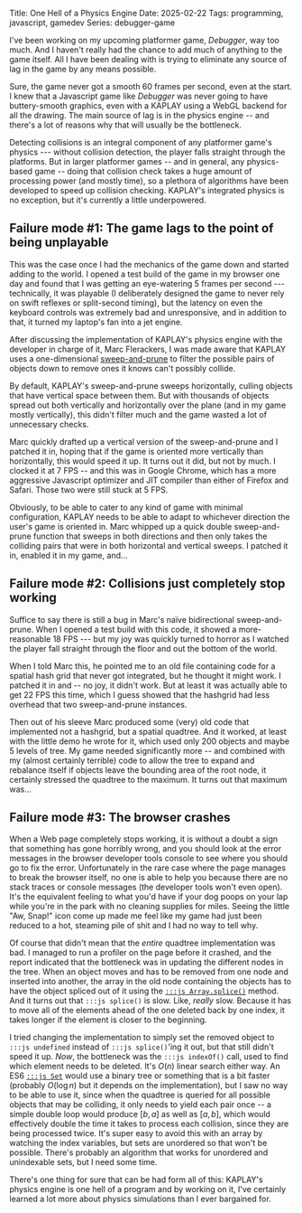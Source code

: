 Title: One Hell of a Physics Engine
Date: 2025-02-22
Tags: programming, javascript, gamedev
Series: debugger-game

I've been working on my upcoming platformer game, *Debugger*, way too much. And I haven't really had the chance to add much of anything to the game itself. All I have been dealing with is trying to eliminate any source of lag in the game by any means possible.

Sure, the game never got a smooth 60 frames per second, even at the start. I knew that a Javascript game like *Debugger* was never going to have buttery-smooth graphics, even with a KAPLAY using a WebGL backend for all the drawing. The main source of lag is in the physics engine -- and there's a lot of reasons why that will usually be the bottleneck.

Detecting collisions is an integral component of any platformer game's physics --- without collision detection, the player falls straight through the platforms. But in larger platformer games -- and in general, any physics-based game -- doing that collision check takes a huge amount of processing power (and mostly time), so a plethora of algorithms have been developed to speed up collision checking. KAPLAY's integrated physics is no exception, but it's currently a little underpowered.

## Failure mode #1: The game lags to the point of being unplayable

This was the case once I had the mechanics of the game down and started adding to the world. I opened a test build of the game in my browser one day and found that I was getting an eye-watering 5 frames per second --- technically, it was playable (I deliberately designed the game to never rely on swift reflexes or split-second timing), but the latency on even the keyboard controls was extremely bad and unresponsive, and in addition to that, it turned my laptop's fan into a jet engine.

After discussing the implementation of KAPLAY's physics engine with the developer in charge of it, Marc Flerackers, I was made aware that KAPLAY uses a one-dimensional [sweep-and-prune](https://en.wikipedia.org/wiki/Sweep_and_prune) to filter the possible pairs of objects down to remove ones it knows can't possibly collide.

By default, KAPLAY's sweep-and-prune sweeps horizontally, culling objects that have vertical space between them. But with thousands of objects spread out both vertically and horizontally over the plane (and in my game mostly vertically), this didn't filter much and the game wasted a lot of unnecessary checks.

Marc quickly drafted up a vertical version of the sweep-and-prune and I patched it in, hoping that if the game is oriented more vertically than horizontally, this would speed it up. It turns out it did, but not by much. I clocked it at 7 FPS -- and this was in Google Chrome, which has a more aggressive Javascript optimizer and JIT compiler than either of Firefox and Safari. Those two were still stuck at 5 FPS.

Obviously, to be able to cater to any kind of game with minimal configuration, KAPLAY needs to be able to adapt to whichever direction the user's game is oriented in. Marc whipped up a quick double sweep-and-prune function that sweeps in both directions and then only takes the colliding pairs that were in both horizontal and vertical sweeps. I patched it in, enabled it in my game, and...

## Failure mode #2: Collisions just completely stop working

Suffice to say there is still a bug in Marc's na&iuml;ve bidirectional sweep-and-prune. When I opened a test build with this code, it showed a more-reasonable 18 FPS --- but my joy was quickly turned to horror as I watched the player fall straight through the floor and out the bottom of the world.

When I told Marc this, he pointed me to an old file containing code for a spatial hash grid that never got integrated, but he thought it might work. I patched it in and -- no joy, it didn't work. But at least it was actually able to get 22 FPS this time, which I guess showed that the hashgrid had less overhead that two sweep-and-prune instances.

Then out of his sleeve Marc produced some (very) old code that implemented not a hashgrid, but a spatial quadtree. And it worked, at least with the little demo he wrote for it, which used only 200 objects and maybe 5 levels of tree. My game needed significantly more -- and combined with my (almost certainly terrible) code to allow the tree to expand and rebalance itself if objects leave the bounding area of the root node, it certainly stressed the quadtree to the maximum. It turns out that maximum was...

## Failure mode #3: The browser crashes

When a Web page completely stops working, it is without a doubt a sign that something has gone horribly wrong, and you should look at the error messages in the browser developer tools console to see where you should go to fix the error. Unfortunately in the rare case where the page manages to break the browser itself, no one is able to help you because there are no stack traces or console messages (the developer tools won't even open). It's the equivalent feeling to what you'd have if your dog poops on your lap while you're in the park with no cleaning supplies for miles. Seeing the little "Aw, Snap!" icon come up made me feel like my game had just been reduced to a hot, steaming pile of shit and I had no way to tell why.

Of course that didn't mean that the *entire* quadtree implementation was bad. I managed to run a profiler on the page before it crashed, and the report indicated that the bottleneck was in updating the different nodes in the tree. When an object moves and has to be removed from one node and inserted into another, the array in the old node containing the objects has to have the object spliced out of it using the [`:::js Array.splice()`][splice] method. And it turns out that `:::js splice()` is slow. Like, *really* slow. Because it has to move all of the elements ahead of the one deleted back by one index, it takes longer if the element is closer to the beginning.

I tried changing the implementation to simply set the removed object to `:::js undefined` instead of `:::js splice()`'ing it out, but that still didn't speed it up. *Now*, the bottleneck was the `:::js indexOf()` call, used to find which element needs to be deleted. It's $O\left(n\right)$ linear search either way. An ES6 [`:::js Set`][Set] would use a binary tree or something that is a bit faster (probably $O\left(\log n\right)$ but it depends on the implementation), but I saw no way to be able to use it, since when the quadtree is queried for all possible objects that may be colliding, it only needs to yield each pair once -- a simple double loop would produce $[b, a]$ as well as $[a, b]$, which would effectively double the time it takes to process each collision, since they are being processed twice. It's super easy to avoid this with an array by watching the index variables, but sets are unordered so that won't be possible. There's probably an algorithm that works for unordered and unindexable sets, but I need some time.

There's one thing for sure that can be had form all of this: KAPLAY's physics engine is one hell of a program and by working on it, I've certainly learned a lot more about physics simulations than I ever bargained for.

[splice]: https://developer.mozilla.org/en-US/docs/Web/JavaScript/Reference/Global_Objects/Array/splice
[Set]: https://developer.mozilla.org/en-US/docs/Web/JavaScript/Reference/Global_Objects/Set
